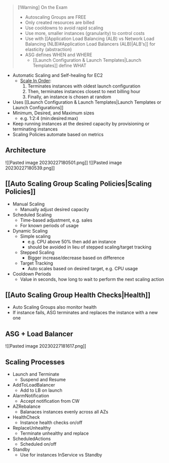 >[!Warning] On the Exam
> - Autoscaling Groups are FREE
> - Only created resources are billed
> - Use cooldowns to avoid rapid scaling
> - Use more, smaller instances (granularity) to control costs
> - Use with [[Application Load Balancing (ALB) vs Network Load Balancing (NLB)#Application Load Balancers (ALB)|ALB's]] for elasticity (abstraction)
> - ASG defines WHEN and WHERE
> 	- [[Launch Configuration & Launch Templates|Launch Templates]] define WHAT

- Automatic Scaling and Self-healing for EC2
	- [Scale In Order](https://docs.aws.amazon.com/autoscaling/ec2/userguide/as-instance-termination.html#common-scenarios-termination-scale-in):
		1. Terminates instances with oldest launch configuration
		2. Then, terminates instances closest to next billing hour
		3. Finally, an instance is chosen at random
- Uses [[Launch Configuration & Launch Templates|Launch Templates or Launch Configurations]]
- Minimum, Desired, and Maximum sizes
	- e.g. 1:2:4 (min:desired:max)
- Keep running instances at the desired capacity by provisioning or terminating instances
- Scaling Policies automate based on metrics

## Architecture

![[Pasted image 20230227180501.png]]
![[Pasted image 20230227180539.png]]

## [[Auto Scaling Group Scaling Policies|Scaling Policies]]

- Manual Scaling
	- Manually adjust desired capacity
- Scheduled Scaling
	- Time-based adjustment, e.g. sales
	- For known periods of usage
- Dynamic Scaling
	- Simple scaling
		- e.g. CPU above 50% then add an instance
		- should be avoided in lieu of stepped scaling/target tracking
	- Stepped Scaling
		- Bigger increase/decrease based on difference
	- Target Tracking
		- Auto scales based on desired target, e.g. CPU usage
- Cooldown Periods
	- Value in seconds, how long to wait to perform the next scaling action

## [[Auto Scaling Group Health Checks|Health]]

- Auto Scaling Groups also monitor health
- If instance fails, ASG terminates and replaces the instance with a new one

## ASG + Load Balancer

![[Pasted image 20230227181617.png]]

## Scaling Processes

- Launch and Terminate
	- Suspend and Resume
- AddToLoadBalancer
	- Add to LB on launch
- AlarmNotification
	- Accept notification from CW
- AZRebalance
	- Balanaces instances evenly across all AZs
- HealthCheck
	- Instance health checks on/off
- ReplaceUnhealthy
	- Terminate unhealthy and replace
- ScheduledActions
	- Scheduled on/off
- Standby
	- Use for instances InService vs Standby